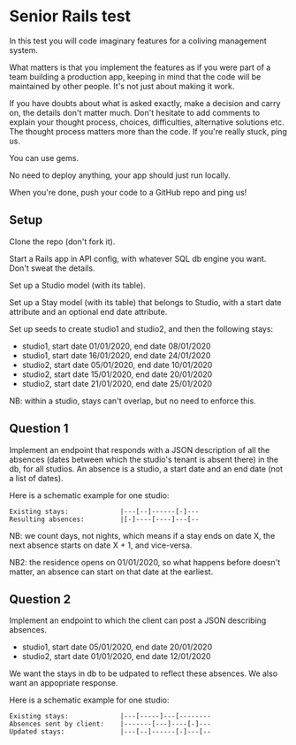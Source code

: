 # Senior Rails test

In this test you will code imaginary features for a coliving management system.

What matters is that you implement the features as if you were part of a team building a production app, keeping in mind that the code will be maintained by other people. It's not just about making it work.

If you have doubts about what is asked exactly, make a decision and carry on, the details don't matter much. Don't hesitate to add comments to explain your thought process, choices, difficulties, alternative solutions etc. The thought process matters more than the code. If you're really stuck, ping us.

You can use gems.

No need to deploy anything, your app should just run locally.

When you're done, push your code to a GitHub repo and ping us!

## Setup

Clone the repo (don't fork it).

Start a Rails app in API config, with whatever SQL db engine you want. Don't sweat the details.

Set up a Studio model (with its table).

Set up a Stay model (with its table) that belongs to Studio, with a start date attribute and an optional end date attribute.

Set up seeds to create studio1 and studio2, and then the following stays:

- studio1, start date 01/01/2020, end date 08/01/2020
- studio1, start date 16/01/2020, end date 24/01/2020
- studio2, start date 05/01/2020, end date 10/01/2020
- studio2, start date 15/01/2020, end date 20/01/2020
- studio2, start date 21/01/2020, end date 25/01/2020

NB: within a studio, stays can't overlap, but no need to enforce this.

## Question 1

Implement an endpoint that responds with a JSON description of all the absences (dates between which the studio's tenant is absent there) in the db, for all studios. An absence is a studio, a start date and an end date (not a list of dates).

Here is a schematic example for one studio:

```
Existing stays:             |---[--]------[-]---
Resulting absences:         |[-]----[----]---[--
```

NB: we count days, not nights, which means if a stay ends on date X, the next absence starts on date X + 1, and vice-versa.

NB2: the residence opens on 01/01/2020, so what happens before doesn't matter, an absence can start on that date at the earliest.

## Question 2

Implement an endpoint to which the client can post a JSON describing absences.

- studio1, start date 05/01/2020, end date 20/01/2020
- studio2, start date 01/01/2020, end date 12/01/2020

We want the stays in db to be udpated to reflect these absences. We also want an appopriate response.

Here is a schematic example for one studio:

```
Existing stays:             |---[-----]---[--------
Absences sent by client:    |-------[---]----[-]---
Updated stays:              |---[--]------[-]---[--
```

